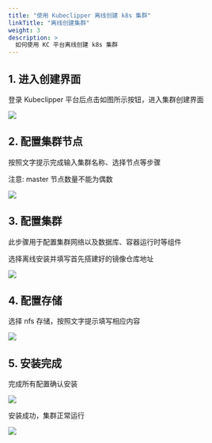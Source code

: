 ```yaml
---
title: "使用 Kubeclipper 离线创建 k8s 集群"
linkTitle: "离线创建集群"
weight: 3
description: >
  如何使用 KC 平台离线创建 k8s 集群
---
```


## 1. 进入创建界面

登录 Kubeclipper 平台后点击如图所示按钮，进入集群创建界面

![](/images/docs-quickstart/cluster-begin.png)

## 2. 配置集群节点

按照文字提示完成输入集群名称、选择节点等步骤

注意: master 节点数量不能为偶数

![](/images/docs-quickstart/cluster-node-config.png)

## 3. 配置集群

此步骤用于配置集群网络以及数据库、容器运行时等组件

选择离线安装并填写首先搭建好的镜像仓库地址

![](/images/docs-quickstart/cluster-config.png)

## 4. 配置存储

选择 nfs 存储，按照文字提示填写相应内容

![](/images/docs-quickstart/cluster-storage-config.png)

## 5. 安装完成

完成所有配置确认安装

![](/images/docs-quickstart/cluster-finish.png)

安装成功，集群正常运行

![](/images/docs-quickstart/cluster-successful.png)

